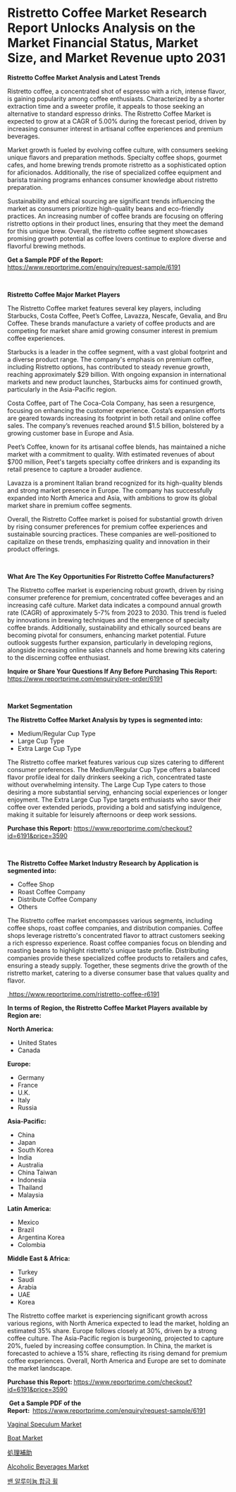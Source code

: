 <p><h1>Ristretto Coffee Market Research Report Unlocks Analysis on the Market Financial Status, Market Size, and Market Revenue upto 2031</h1></p><p><strong>Ristretto Coffee Market Analysis and Latest Trends</strong></p>
<p><p>Ristretto coffee, a concentrated shot of espresso with a rich, intense flavor, is gaining popularity among coffee enthusiasts. Characterized by a shorter extraction time and a sweeter profile, it appeals to those seeking an alternative to standard espresso drinks. The Ristretto Coffee Market is expected to grow at a CAGR of 5.00% during the forecast period, driven by increasing consumer interest in artisanal coffee experiences and premium beverages.</p><p>Market growth is fueled by evolving coffee culture, with consumers seeking unique flavors and preparation methods. Specialty coffee shops, gourmet cafes, and home brewing trends promote ristretto as a sophisticated option for aficionados. Additionally, the rise of specialized coffee equipment and barista training programs enhances consumer knowledge about ristretto preparation.</p><p>Sustainability and ethical sourcing are significant trends influencing the market as consumers prioritize high-quality beans and eco-friendly practices. An increasing number of coffee brands are focusing on offering ristretto options in their product lines, ensuring that they meet the demand for this unique brew. Overall, the ristretto coffee segment showcases promising growth potential as coffee lovers continue to explore diverse and flavorful brewing methods.</p></p>
<p><strong>Get a Sample PDF of the Report:&nbsp;</strong> <a href="https://www.reportprime.com/enquiry/request-sample/6191">https://www.reportprime.com/enquiry/request-sample/6191</a></p>
<p>&nbsp;</p>
<p><strong>Ristretto Coffee Major Market Players</strong></p>
<p><p>The Ristretto Coffee market features several key players, including Starbucks, Costa Coffee, Peet’s Coffee, Lavazza, Nescafe, Gevalia, and Bru Coffee. These brands manufacture a variety of coffee products and are competing for market share amid growing consumer interest in premium coffee experiences.</p><p>Starbucks is a leader in the coffee segment, with a vast global footprint and a diverse product range. The company's emphasis on premium coffee, including Ristretto options, has contributed to steady revenue growth, reaching approximately $29 billion. With ongoing expansion in international markets and new product launches, Starbucks aims for continued growth, particularly in the Asia-Pacific region.</p><p>Costa Coffee, part of The Coca-Cola Company, has seen a resurgence, focusing on enhancing the customer experience. Costa’s expansion efforts are geared towards increasing its footprint in both retail and online coffee sales. The company’s revenues reached around $1.5 billion, bolstered by a growing customer base in Europe and Asia.</p><p>Peet’s Coffee, known for its artisanal coffee blends, has maintained a niche market with a commitment to quality. With estimated revenues of about $700 million, Peet's targets specialty coffee drinkers and is expanding its retail presence to capture a broader audience.</p><p>Lavazza is a prominent Italian brand recognized for its high-quality blends and strong market presence in Europe. The company has successfully expanded into North America and Asia, with ambitions to grow its global market share in premium coffee segments.</p><p>Overall, the Ristretto Coffee market is poised for substantial growth driven by rising consumer preferences for premium coffee experiences and sustainable sourcing practices. These companies are well-positioned to capitalize on these trends, emphasizing quality and innovation in their product offerings.</p></p>
<p>&nbsp;</p>
<p><strong>What Are The Key Opportunities For Ristretto Coffee Manufacturers?</strong></p>
<p><p>The Ristretto coffee market is experiencing robust growth, driven by rising consumer preference for premium, concentrated coffee beverages and an increasing café culture. Market data indicates a compound annual growth rate (CAGR) of approximately 5-7% from 2023 to 2030. This trend is fueled by innovations in brewing techniques and the emergence of specialty coffee brands. Additionally, sustainability and ethically sourced beans are becoming pivotal for consumers, enhancing market potential. Future outlook suggests further expansion, particularly in developing regions, alongside increasing online sales channels and home brewing kits catering to the discerning coffee enthusiast.</p></p>
<p><strong>Inquire or Share Your Questions If Any Before Purchasing This Report:</strong> <a href="https://www.reportprime.com/enquiry/pre-order/6191">https://www.reportprime.com/enquiry/pre-order/6191</a></p>
<p>&nbsp;</p>
<p><strong>Market Segmentation</strong></p>
<p><strong>The Ristretto Coffee Market Analysis by types is segmented into:</strong></p>
<p><ul><li>Medium/Regular Cup Type</li><li>Large Cup Type</li><li>Extra Large Cup Type</li></ul></p>
<p><p>The Ristretto coffee market features various cup sizes catering to different consumer preferences. The Medium/Regular Cup Type offers a balanced flavor profile ideal for daily drinkers seeking a rich, concentrated taste without overwhelming intensity. The Large Cup Type caters to those desiring a more substantial serving, enhancing social experiences or longer enjoyment. The Extra Large Cup Type targets enthusiasts who savor their coffee over extended periods, providing a bold and satisfying indulgence, making it suitable for leisurely afternoons or deep work sessions.</p></p>
<p><strong>Purchase this Report:&nbsp;</strong><a href="https://www.reportprime.com/checkout?id=6191&price=3590">https://www.reportprime.com/checkout?id=6191&price=3590</a></p>
<p>&nbsp;</p>
<p><strong>The Ristretto Coffee Market Industry Research by Application is segmented into:</strong></p>
<p><ul><li>Coffee Shop</li><li>Roast Coffee Company</li><li>Distribute Coffee Company</li><li>Others</li></ul></p>
<p><p>The Ristretto coffee market encompasses various segments, including coffee shops, roast coffee companies, and distribution companies. Coffee shops leverage ristretto's concentrated flavor to attract customers seeking a rich espresso experience. Roast coffee companies focus on blending and roasting beans to highlight ristretto's unique taste profile. Distributing companies provide these specialized coffee products to retailers and cafes, ensuring a steady supply. Together, these segments drive the growth of the ristretto market, catering to a diverse consumer base that values quality and flavor.</p></p>
<p><a href="https://www.reportprime.com/ristretto-coffee-r6191">&nbsp;https://www.reportprime.com/ristretto-coffee-r6191</a></p>
<p><strong>In terms of Region, the Ristretto Coffee Market Players available by Region are:</strong></p>
<p>
    <p> <strong> North America: </strong>
        <ul>
            <li>United States</li>
            <li>Canada</li>
        </ul>
        </p> 
    <p> <strong> Europe: </strong>
        <ul>
            <li>Germany</li>
            <li>France</li>
            <li>U.K.</li>
            <li>Italy</li>
            <li>Russia</li>
        </ul>
        </p> 
    <p> <strong> Asia-Pacific: </strong>
        <ul>
            <li>China</li>
            <li>Japan</li>
            <li>South Korea</li>
            <li>India</li>
            <li>Australia</li>
            <li>China Taiwan</li>
            <li>Indonesia</li>
            <li>Thailand</li>
            <li>Malaysia</li>
        </ul>
        </p> 
    <p> <strong> Latin America: </strong>
        <ul>
            <li>Mexico</li>
            <li>Brazil</li>
            <li>Argentina Korea</li>
            <li>Colombia</li>
        </ul>
        </p> 
    <p> <strong> Middle East & Africa: </strong>
        <ul>
            <li>Turkey</li>
            <li>Saudi</li>
            <li>Arabia</li>
            <li>UAE</li>
            <li>Korea</li>
        </ul>
    </p>
    </p>
<p><p>The Ristretto coffee market is experiencing significant growth across various regions, with North America expected to lead the market, holding an estimated 35% share. Europe follows closely at 30%, driven by a strong coffee culture. The Asia-Pacific region is burgeoning, projected to capture 20%, fueled by increasing coffee consumption. In China, the market is forecasted to achieve a 15% share, reflecting its rising demand for premium coffee experiences. Overall, North America and Europe are set to dominate the market landscape.</p></p>
<p><strong>Purchase this Report: </strong><a href="https://www.reportprime.com/checkout?id=6191&price=3590">https://www.reportprime.com/checkout?id=6191&price=3590</a></p>
<p>&nbsp;<strong>Get a Sample PDF of the Report:&nbsp;&nbsp;</strong><a href="https://www.reportprime.com/enquiry/request-sample/6191">https://www.reportprime.com/enquiry/request-sample/6191</a></p>
<p><strong></strong></p>
<p><p><a href="https://medium.com/@sylviajacksonb5/this-report-aims-to-deliver-an-in-depth-analysis-of-the-global-vaginal-speculum-market-offering-97a717b2a7ef">Vaginal Speculum Market</a></p><p><a href="https://www.linkedin.com/pulse/global-boat-industry-analysis-report-market-size-share-qat5e?trackingId=UVU00YO%2BTrK0x1%2BtR%2FPLTQ%3D%3D">Boat Market</a></p><p><a href="https://medium.com/@alenaieme/processing-aids-market-%E3%81%AF-%E3%82%B3%E3%82%B9%E3%83%88%E7%AE%A1%E7%90%86%E3%81%A8%E5%8A%B9%E7%8E%87%E5%90%91%E4%B8%8A%E3%82%92%E5%84%AA%E5%85%88%E3%81%97%E3%81%BE%E3%81%99-%E3%81%95%E3%82%89%E3%81%AB-%E5%A0%B1%E5%91%8A%E6%9B%B8%E3%81%AF%E5%B8%82%E5%A0%B4%E3%81%AE%E9%9C%80%E8%A6%81%E9%9D%A2%E3%81%A8%E4%BE%9B%E7%B5%A6%E9%9D%A2%E3%81%AE%E4%B8%A1%E6%96%B9%E3%82%92%E3%82%AB%E3%83%90%E3%83%BC%E3%81%97%E3%81%A6%E3%81%84%E3%81%BE%E3%81%99-processing-aids-%E5%B8%82%E5%A0%B4%E3%81%AF-1b40142d77d0">処理補助</a></p><p><a href="https://github.com/olyy49keyt/Market-Research-Report-List-1/blob/main/alcoholic-beverages-market.md">Alcoholic Beverages Market</a></p><p><a href="https://medium.com/@joehodytkiewicz980/2024%EB%85%84%EB%B6%80%ED%84%B0-2031%EB%85%84%EA%B9%8C%EC%A7%80%EC%9D%98-%EA%B8%80%EB%A1%9C%EB%B2%8C-%EB%B0%B4-%EC%95%8C%EB%A3%A8%EB%AF%B8%EB%8A%84-%ED%95%A9%EA%B8%88-%ED%9C%A0-%EC%8B%9C%EC%9E%A5-%EB%B6%80%EB%AC%B8%EC%9D%98-%EC%8B%9C%EC%9E%A5-%EB%8F%99%ED%96%A5-%EB%B0%8F-%EB%AF%B8%EB%9E%98-%EC%98%88%EC%B8%A1-703da6dd164e">밴 알루미늄 합금 휠</a></p></p>